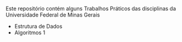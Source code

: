 Este repositório contém alguns Trabalhos Práticos das disciplinas da Universidade Federal de Minas Gerais

- Estrutura de Dados
- Algoritmos 1